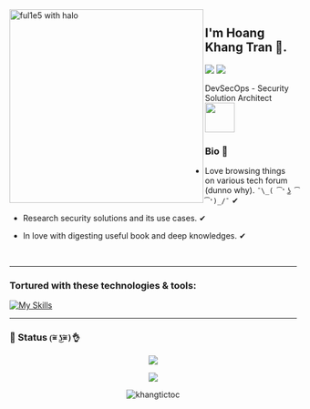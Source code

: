 <img src="https://i.imgur.com/Q7L9kck.png" align="left" width="340" alt="ful1e5 with halo"/>

## I'm Hoang Khang Tran 👋.
<a href="https://www.linkedin.com/in/tranhoangkhang79/"><img src="https://img.shields.io/static/v1?label=&message=LINKEDIN&color=blue&style=for-the-badge&logo=linkedin"></a>
<a href="https://www.facebook.com/hoangkhang.tran.14"><img src="https://img.shields.io/static/v1?label=&message=FACEBOOK&logoColor=white&color=005FED&style=for-the-badge&logo=facebook"></a>

DevSecOps - Security Solution Architect <img src="https://octodex.github.com/images/daftpunktocat-thomas.gif" width="52px" height="52px" >

### Bio 💖

- Love browsing things on various tech forum (dunno why). `¯\_( ͡❛ ͜ʖ ͡❛)_/¯` ✔

- Research security solutions and its use cases.  ✔ 

- In love with digesting useful book and deep knowledges.   ✔

<br>

---
### Tortured with these technologies & tools:

  [![My Skills](https://skillicons.dev/icons?i=html,css,js,c,cs,cpp,java,py,docker,linux,md,selenium,jenkins,kubernetes,postman,powershell,git,discord,github,vscode,visualstudio,eclipse)](https://skillicons.dev)
 
---
### 🌟 Status  `(͠≖ ͜ʖ͠≖)👌`

<p align="center"><img src="https://github-readme-stats.vercel.app/api?username=khangtictoc&show_icons=true&theme=tokyonight"></p>
<p align="center"><img src="https://github-readme-stats.vercel.app/api/top-langs/?username=khangtictoc&theme=tokyonight&layout=compact&langs_count=8"></p>

<p align="center" ><img align="center" src="https://github-readme-streak-stats.herokuapp.com/?user=khangtictoc&theme=tokyonight&background=0d1117&date_format=M%20j%5B%2C%20Y%5D" alt="khangtictoc" /></p>

</center>
